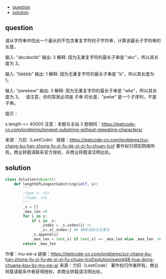 
<!-- TOC -->

- [question](#question)
- [solution](#solution)

<!-- /TOC -->

## question
请从字符串中找出一个最长的不包含重复字符的子字符串，计算该最长子字符串的长度。



输入: "abcabcbb"
输出: 3 
解释: 因为无重复字符的最长子串是 "abc"，所以其长度为 3。

输入: "bbbbb"
输出: 1
解释: 因为无重复字符的最长子串是 "b"，所以其长度为 1。


输入: "pwwkew"
输出: 3
解释: 因为无重复字符的最长子串是 "wke"，所以其长度为 3。
     请注意，你的答案必须是 子串 的长度，"pwke" 是一个子序列，不是子串。
 

提示：

s.length <= 40000
注意：本题与主站 3 题相同：https://leetcode-cn.com/problems/longest-substring-without-repeating-characters/

来源：力扣（LeetCode）
链接：https://leetcode-cn.com/problems/zui-chang-bu-han-zhong-fu-zi-fu-de-zi-zi-fu-chuan-lcof
著作权归领扣网络所有。商业转载请联系官方授权，非商业转载请注明出处。

## solution

```py
class Solution(object):
    def lengthOfLongestSubstring(self, s):
        """
        :type s: str
        :rtype: int
        """
        _s = []
        _max_len =0
        for i in s:
            if i in _s:
                _index = _s.index(i) +1 
                _s=_s[_index:] ## 确保当前已无重复
            _s.append(i)
            _max_len = len(_s) if len(_s) >= _max_len else _max_len  ##每次都比较
        return _max_len
```

作者：mu-xie-a
链接：https://leetcode-cn.com/problems/zui-chang-bu-han-zhong-fu-zi-fu-de-zi-zi-fu-chuan-lcof/solution/sword48-hua-dong-chuang-kou-by-mu-xie-a/
来源：力扣（LeetCode）
著作权归作者所有。商业转载请联系作者获得授权，非商业转载请注明出处。
